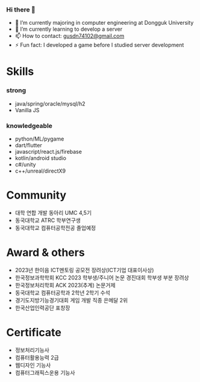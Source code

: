 ### Hi there 👋
- 🔭 I’m currently majoring in computer engineering at Dongguk University
- 🌱 I’m currently learning to develop a server
- 📫 How to contact: gusdn74102@gmail.com
- ⚡ Fun fact: I developed a game before I studied server development

# Skills
### strong

- java/spring/oracle/mysql/h2
- Vanilla JS

### knowledgeable

- python/ML/pygame
- dart/flutter
- javascript/react.js/firebase
- kotlin/android studio
- c#/unity
- c++/unreal/directX9

# Community
- 대학 연합 개발 동아리 UMC 4,5기
- 동국대학교 ATRC 학부연구생
- 동국대학교 컴퓨터공학전공 졸업예정

# **Award & others**
- 2023년 한이음 ICT멘토링 공모전 장려상(ICT기업 대표이사상)
- 한국정보과학학회 KCC 2023 학부생/주니어 논문 경진대회 학부생 부분 장려상
- 한국정보처리학회 ACK 2023(추계) 논문거제
- 동국대학교 컴퓨터공학과 2학년 2학기 수석
- 경기도지방기능경기대회 게임 개발 직종 은메달 2위
- 한국산업인력공단 표창장

# C**ertificate**
- 정보처리기능사
- 컴퓨터활용능력 2급
- 웹디자인 기능사
- 컴퓨터그래픽스운용 기능사

<!--
**khwoowoo/khwoowoo** is a ✨ _special_ ✨ repository because its `README.md` (this file) appears on your GitHub profile.

Here are some ideas to get you started:

- 🔭 I’m currently working on ...
- 🌱 I’m currently learning ...
- 👯 I’m looking to collaborate on ...
- 🤔 I’m looking for help with ...
- 💬 Ask me about ...
- 📫 How to reach me: ...
- 😄 Pronouns: ...
- ⚡ Fun fact: ...
-->
